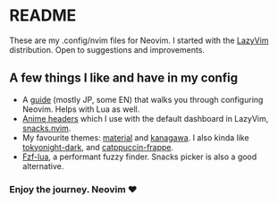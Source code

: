 # README

These are my .config/nvim files for Neovim. I started with the [LazyVim](https://www.lazyvim.org/) distribution. Open to suggestions and improvements.

## A few things I like and have in my config

+ A [guide](https://coralpink.github.io/commentary/neovim/installation.html) (mostly JP, some EN) that walks you through configuring Neovim. Helps with Lua as well.
+ [Anime headers](https://github.com/nvimdev/dashboard-nvim/wiki/Ascii-Header-Text) which I use with the default dashboard in LazyVim, [snacks.nvim](https://github.com/folke/snacks.nvim).
+ My favourite themes: [material](https://github.com/marko-cerovac/material.nvim) and [kanagawa](https://github.com/rebelot/kanagawa.nvim). I also kinda like [tokyonight-dark](https://github.com/folke/tokyonight.nvim), and [catppuccin-frappe](https://github.com/catppuccin/nvim).
+ [Fzf-lua](https://github.com/ibhagwan/fzf-lua), a performant fuzzy finder. Snacks picker is also a good alternative.

### Enjoy the journey. Neovim :heart:
